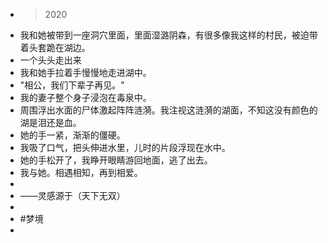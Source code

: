 - > 2020
- 我和她被带到一座洞穴里面，里面湿潞阴森，有很多像我这样的村民，被迫带着头套跪在湖边。
- 一个头头走出来
- 我和她手拉着手慢慢地走进湖中。
- "相公，我们下辈子再见。"
- 我的妻子整个身子浸泡在毒泉中。
- 周围浮出水面的尸体激起阵阵涟漪。我注视这涟漪的湖面，不知这没有颜色的湖是泪还是血。
- 她的手一紧，渐渐的僵硬。
- 我吸了口气，把头伸进水里，儿时的片段浮现在水中。
- 她的手松开了，我睁开眼睛游回地面，逃了出去。
- 我与她。相遇相知，再到相爱。
-
- ——灵感源于（天下无双）
-
- #梦境
-